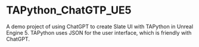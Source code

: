 # TAPython_ChatGTP_UE5
A demo project of using ChatGPT to create Slate UI with TAPython in Unreal Engine 5.   TAPython uses JSON for the user interface, which is friendly with ChatGPT.
